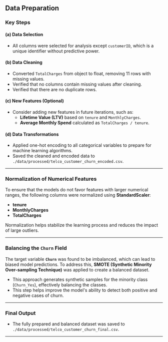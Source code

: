 ## Data Preparation

### Key Steps

#### (a) Data Selection

- All columns were selected for analysis except `customerID`, which is a unique identifier without predictive power.

#### (b) Data Cleaning

- Converted `TotalCharges` from object to float, removing 11 rows with missing values.
- Verified that no columns contain missing values after cleaning.
- Verified that there are no duplicate rows.

#### (c) New Features (Optional)

- Consider adding new features in future iterations, such as:
  - **Lifetime Value (LTV)** based on `tenure` and `MonthlyCharges`.
  - **Average Monthly Spend** calculated as `TotalCharges / tenure`.

#### (d) Data Transformations

- Applied one-hot encoding to all categorical variables to prepare for machine learning algorithms.
- Saved the cleaned and encoded data to `./data/processed/telco_customer_churn_encoded.csv`.

---

### Normalization of Numerical Features

To ensure that the models do not favor features with larger numerical ranges, the following columns were normalized using **StandardScaler**:

- **tenure**
- **MonthlyCharges**
- **TotalCharges**

Normalization helps stabilize the learning process and reduces the impact of large outliers.

---

### Balancing the `Churn` Field

The target variable **`Churn`** was found to be imbalanced, which can lead to biased model predictions. To address this, **SMOTE (Synthetic Minority Over-sampling Technique)** was applied to create a balanced dataset.

- This approach generates synthetic samples for the minority class (`Churn_Yes`), effectively balancing the classes.
- This step helps improve the model's ability to detect both positive and negative cases of churn.

---

### Final Output

- The fully prepared and balanced dataset was saved to `./data/processed/telco_customer_churn_final.csv`.

---
